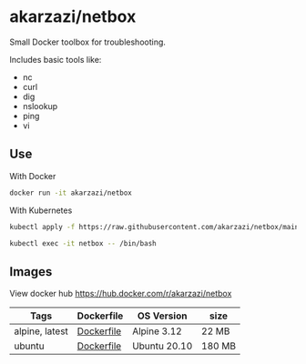 # akarzazi/netbox

Small Docker toolbox for troubleshooting.

Includes basic tools like:
- nc
- curl
- dig
- nslookup
- ping
- vi

## Use

With Docker

```bash
docker run -it akarzazi/netbox
```

With Kubernetes

```bash
kubectl apply -f https://raw.githubusercontent.com/akarzazi/netbox/main/k8s/as-pod.yml

kubectl exec -it netbox -- /bin/bash
```

## Images

View docker hub https://hub.docker.com/r/akarzazi/netbox

Tags | Dockerfile | OS Version | size
-----------| -------------| -------------|----
alpine, latest | [Dockerfile](https://github.com/akarzazi/netbox/blob/main/alpine/Dockerfile) | Alpine 3.12 | 22 MB
ubuntu | [Dockerfile](https://github.com/akarzazi/netbox/blob/main/ubuntu/Dockerfile) | Ubuntu 20.10| 180 MB


